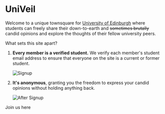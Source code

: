 # UniVeil

Welcome to a unique townsquare for [University of Edinburgh](https://en.wikipedia.org/wiki/University_of_Edinburgh) where students can freely share their down-to-earth and ~~sometimes brutally~~ candid opinions and explore the thoughts of their fellow university peers.

What sets this site apart?
1. **Every member is a verified student.** We verify each member's student email address to ensure that everyone on the site is a current or former student.

    ![Signup](https://github.com/hjaelee01/UniVeil/blob/main/public/Signup.gif)

2. **It's anonymous**, granting you the freedom to express your candid opinions without holding anything back.

    ![After Signup](https://github.com/hjaelee01/UniVeil/blob/main/public/After_Signup.gif)

Join us here
